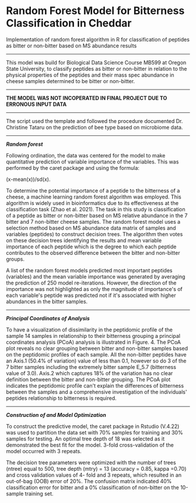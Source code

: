 # Random Forest Model for Bitterness Classification in Cheddar

Implementation of random forest algorithm in R for classification of peptides as bitter or non-bitter based on MS abundance results

------------------------------------------------------------------------

This model was build for Biological Data Science Course MB599 at Oregon State University, to classify peptides as bitter or non-bitter in relation to the physical properties of the peptides and their mass spec abundance in cheese samples determined to be bitter or non-bitter.

------------------------------------------------------------------------

**THE MODEL WAS NOT INCOPERATED IN FINAL PROJECT DUE TO ERRONOUS INPUT DATA**

------------------------------------------------------------------------

The script used the template and followed the procedure documented Dr. Christine Tataru on the prediction of bee type based on microbiome data.

------------------------------------------------------------------------

***Random forest***

Following ordination, the data was centered for the model to make quantitative prediction of variable importance of the variables. This was performed by the caret package and using the formula:

(x-mean(x))/sd(x).

To determine the potential importance of a peptide to the bitterness of a cheese, a machine learning random forest algorithm was employed. This algorithm is widely used in bioinformatics due to its effectiveness at the classification task (Zhao et al. 2021). The task in this study is classification of a peptide as bitter or non-bitter based on MS relative abundance in the 7 bitter and 7 non-bitter cheese samples. The random forest model uses a selection method based on MS abundance data matrix of samples and variables (peptides) to construct decision trees. The algorithm then votes on these decision trees identifying the results and mean variable importance of each peptide which is the degree to which each peptide contributes to the observed difference between the bitter and non-bitter groups.

A list of the random forest models predicted most important peptides (variables) and the mean variable importance was generated by averaging the prediction of 250 model re-iterations. However, the direction of the importance was not highlighted as only the magnitude of importance\'s of each variable\'s peptide was predicted not if it\'s associated with higher abundances in the bitter samples.

------------------------------------------------------------------------

***Principal Coordinates of Analysis***

To have a visualization of dissimilarity in the peptidomic
profile of the sample 14 samples in relationship to their bitterness grouping a principal coordinates analysis (PCoA) analysis is
illustrated in Figure. 4. The PCoA plot reveals no clear grouping between bitter and non-bitter samples based on the peptidomic profiles of each sample. All the non-bitter peptides have an Axis.1 (50.4% of variation) value of less than 0.1, however so do 3 of the 7 bitter samples including the extremely bitter sample E_5.7 (bitterness value of 3.0). Axis.2 which captures 18% of the variation has no clear definition between the bitter and non-bitter grouping. The PCoA plot indicates the peptidomic profile can\'t explain the differences of bitterness between the samples and a comprehensive investigation of the individuals\' peptides relationship to bitterness is required.

------------------------------------------------------------------------

***Construction of and Model Optimization***

To construct the predictive model, the caret package in Rstudio (V.4.22) was used to partition the data set with 70% samples for training and 30% samples for testing. An optimal tree depth of 18 was selected as it demonstrated the best fit for the model. 3-fold cross-validation of the model occurred with 3 repeats.

The decision tree parameters were optimized with the number of
trees (ntree) equal to 500, tree depth (mtry) = 13 (accuracy = 0.85, kappa =0.70) and cross validation values of 4- fold and 3 repeats, which resulted in an out-of-bag (OOB) error of 20%. The confusion matrix indicated 40% classification error for bitter and a 0% classification of non-bitter on the 10-sample training set.
